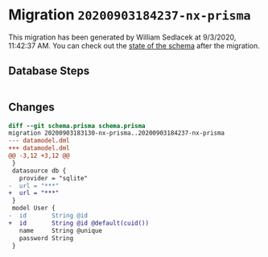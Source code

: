 # Migration `20200903184237-nx-prisma`

This migration has been generated by William Sedlacek at 9/3/2020, 11:42:37 AM.
You can check out the [state of the schema](./schema.prisma) after the migration.

## Database Steps

```sql

```

## Changes

```diff
diff --git schema.prisma schema.prisma
migration 20200903183130-nx-prisma..20200903184237-nx-prisma
--- datamodel.dml
+++ datamodel.dml
@@ -3,12 +3,12 @@
 }
 datasource db {
   provider = "sqlite"
-  url = "***"
+  url = "***"
 }
 model User {
-  id       String @id
+  id       String @id @default(cuid())
   name     String @unique
   password String
 }
```



